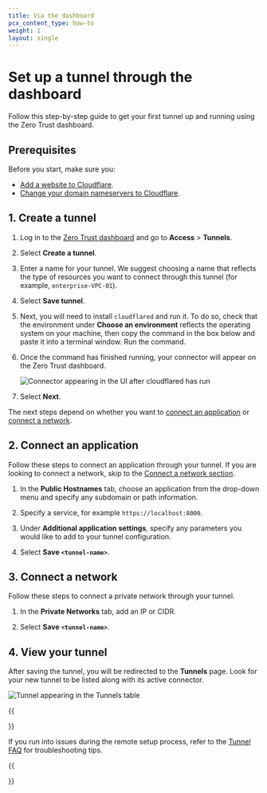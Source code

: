 ```yaml
---
title: Via the dashboard
pcx_content_type: how-to
weight: 1
layout: single
---
```


# Set up a tunnel through the dashboard

Follow this step-by-step guide to get your first tunnel up and running using the Zero Trust dashboard.

## Prerequisites

Before you start, make sure you:

- [Add a website to Cloudflare](/fundamentals/get-started/setup/add-site/).
- [Change your domain nameservers to Cloudflare](https://support.cloudflare.com/hc/en-us/articles/205195708).

## 1. Create a tunnel

1. Log in to the [Zero Trust dashboard](https://one.dash.cloudflare.com) and go to **Access** > **Tunnels**.

2. Select **Create a tunnel**.

3. Enter a name for your tunnel. We suggest choosing a name that reflects the type of resources you want to connect through this tunnel (for example, `enterprise-VPC-01`).

4. Select **Save tunnel**.

5. Next, you will need to install `cloudflared` and run it. To do so, check that the environment under **Choose an environment** reflects the operating system on your machine, then copy the command in the box below and paste it into a terminal window. Run the command.

6. Once the command has finished running, your connector will appear on the Zero Trust dashboard.

   ![Connector appearing in the UI after cloudflared has run](/cloudflare-one/static/documentation/connections/connect-apps/connector.png)

7. Select **Next**.

The next steps depend on whether you want to [connect an application](#connect-an-application) or [connect a network](#connect-a-network).

## 2. Connect an application

Follow these steps to connect an application through your tunnel. If you are looking to connect a network, skip to the [Connect a network section](#connect-a-network).

1. In the **Public Hostnames** tab, choose an application from the drop-down menu and specify any subdomain or path information.

2. Specify a service, for example `https://localhost:8000`.

3. Under **Additional application settings**, specify any parameters you would like to add to your tunnel configuration.

4. Select **Save `<tunnel-name>`**.

## 3. Connect a network

Follow these steps to connect a private network through your tunnel.

1. In the **Private Networks** tab, add an IP or CIDR.

2. Select **Save `<tunnel-name>`**.

## 4. View your tunnel

After saving the tunnel, you will be redirected to the **Tunnels** page. Look for your new tunnel to be listed along with its active connector.

![Tunnel appearing in the Tunnels table](/cloudflare-one/static/documentation/connections/connect-apps/tunnel-table.png)

{{<Aside type="note" header="Troubleshooting">}}

If you run into issues during the remote setup process, refer to the [Tunnel FAQ](/cloudflare-one/faq/cloudflare-tunnels-faq/#how-can-i-troubleshoot-a-tunnel-that-was-configured-from-the-zero-trust-dashboard) for troubleshooting tips.

{{</Aside>}}
